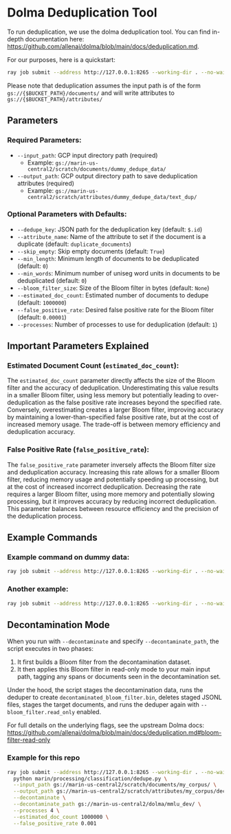 # Dolma Deduplication Tool

To run deduplication, we use the dolma deduplication tool. You can find in-depth documentation here: https://github.com/allenai/dolma/blob/main/docs/deduplication.md.

For our purposes, here is a quickstart:

```bash
ray job submit --address http://127.0.0.1:8265 --working-dir . --no-wait -- python marin/processing/classification/dedupe.py --input_path gs://marin-us-central2/documents/hello_world_fw/v1.0/quickstart/ --output_path gs://marin-us-central2/attributes/hello_world_fw/v1.0/quickstart_duplicates/
```

Please note that deduplication assumes the input path is of the form `gs://{$BUCKET_PATH}/documents/` and will write attributes to `gs://{$BUCKET_PATH}/attributes/`

## Parameters

### Required Parameters:
- `--input_path`: GCP input directory path (required)
    - Example: `gs://marin-us-central2/scratch/documents/dummy_dedupe_data/`
- `--output_path`: GCP output directory path to save deduplication attributes (required)
    - Example: `gs://marin-us-central2/scratch/attributes/dummy_dedupe_data/text_dup/`

### Optional Parameters with Defaults:
- `--dedupe_key`: JSON path for the deduplication key (default: `$.id`)
- `--attribute_name`: Name of the attribute to set if the document is a duplicate (default: `duplicate_documents`)
- `--skip_empty`: Skip empty documents (default: `True`)
- `--min_length`: Minimum length of documents to be deduplicated (default: `0`)
- `--min_words`: Minimum number of uniseg word units in documents to be deduplicated (default: `0`)
- `--bloom_filter_size`: Size of the Bloom filter in bytes (default: `None`)
- `--estimated_doc_count`: Estimated number of documents to dedupe (default: `1000000`)
- `--false_positive_rate`: Desired false positive rate for the Bloom filter (default: `0.00001`)
- `--processes`: Number of processes to use for deduplication (default: `1`)

## Important Parameters Explained

### Estimated Document Count (`estimated_doc_count`):
The `estimated_doc_count` parameter directly affects the size of the Bloom filter and the accuracy of deduplication. Underestimating this value results in a smaller Bloom filter, using less memory but potentially leading to over-deduplication as the false positive rate increases beyond the specified rate. Conversely, overestimating creates a larger Bloom filter, improving accuracy by maintaining a lower-than-specified false positive rate, but at the cost of increased memory usage. The trade-off is between memory efficiency and deduplication accuracy.

### False Positive Rate (`false_positive_rate`):
The `false_positive_rate` parameter inversely affects the Bloom filter size and deduplication accuracy. Increasing this rate allows for a smaller Bloom filter, reducing memory usage and potentially speeding up processing, but at the cost of increased incorrect deduplication. Decreasing the rate requires a larger Bloom filter, using more memory and potentially slowing processing, but it improves accuracy by reducing incorrect deduplication. This parameter balances between resource efficiency and the precision of the deduplication process.

## Example Commands

### Example command on dummy data:
```bash
ray job submit --address http://127.0.0.1:8265 --working-dir . --no-wait -- python marin/processing/classification/dedupe.py --input_path gs://marin-us-central2/scratch/documents/dummy_dedupe_data/text/ --output_path gs://marin-us-central2/scratch/attributes/dummy_dedupe_data/text_dup/
```

### Another example:
```bash
ray job submit --address http://127.0.0.1:8265 --working-dir . --no-wait -- python marin/processing/classification/dedupe.py --input_path gs://marin-us-central2/scratch/documents/dedupe_data/v1/testdedupe/ --output_path gs://marin-us-central2/scratch/attribute/dedupe_data/v1/testdedupe/
```

## Decontamination Mode

When you run with `--decontaminate` and specify `--decontaminate_path`, the script executes in two phases:
1. It first builds a Bloom filter from the decontamination dataset.
2. It then applies this Bloom filter in read-only mode to your main input path, tagging any spans or documents seen in the decontamination set.

Under the hood, the script stages the decontamination data, runs the deduper to create `decontaminated_bloom_filter.bin`, deletes staged JSONL files, stages the target documents, and runs the deduper again with `--bloom_filter.read_only` enabled.

For full details on the underlying flags, see the upstream Dolma docs: https://github.com/allenai/dolma/blob/main/docs/deduplication.md#bloom-filter-read-only

### Example for this repo

```bash
ray job submit --address http://127.0.0.1:8265 --working-dir . --no-wait -- \
  python marin/processing/classification/dedupe.py \
  --input_path gs://marin-us-central2/scratch/documents/my_corpus/ \
  --output_path gs://marin-us-central2/scratch/attributes/my_corpus/decontaminated_dup/ \
  --decontaminate \
  --decontaminate_path gs://marin-us-central2/dolma/mmlu_dev/ \
  --processes 4 \
  --estimated_doc_count 1000000 \
  --false_positive_rate 0.001
```
```


